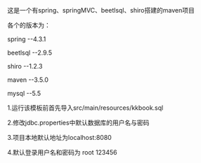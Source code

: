 <p>这是一个有spring、springMVC、beetlsql、shiro搭建的maven项目</p>
<p>各个的版本为：<p>
	<p>spring   --4.3.1</p>
	<p>beetlsql --2.9.5</p>
	<p>shiro    --1.2.3</p>
	<p>maven    --3.5.0</p>
	<p>mysql    --5.5</p>
	
<p>1.运行该模板前首先导入src/main/resources/kkbook.sql</p>
<p>2.修改jdbc.properties中默认数据库的用户名与密码</p>
<p>3.项目本地默认地址为localhost:8080</p>
<p>4.默认登录用户名和密码为 root 123456</p>

	
